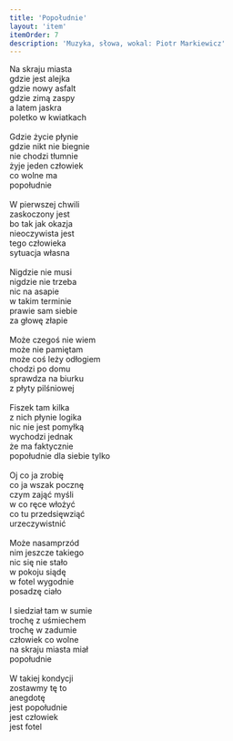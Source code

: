 ```yaml
---
title: 'Popołudnie'
layout: 'item'
itemOrder: 7
description: 'Muzyka, słowa, wokal: Piotr Markiewicz'
---
```


Na skraju miasta<br/>
gdzie jest alejka<br/>
gdzie nowy asfalt<br/>
gdzie zimą zaspy<br/>
a latem jaskra<br/>
poletko w kwiatkach<br/>
<br/>
Gdzie życie płynie<br/>
gdzie nikt nie biegnie<br/>
nie chodzi tłumnie<br/>
żyje jeden człowiek<br/>
co wolne ma<br/>
popołudnie<br/>
<br/>
W pierwszej chwili<br/>
zaskoczony jest<br/>
bo tak jak okazja<br/>
nieoczywista jest<br/>
tego człowieka<br/>
sytuacja własna<br/>
<br/>
Nigdzie nie musi<br/>
nigdzie nie trzeba<br/>
nic na asapie<br/>
w takim terminie<br/>
prawie sam siebie<br/>
za głowę złapie<br/>
<br/>
Może czegoś nie wiem<br/>
może nie pamiętam<br/>
może coś leży odłogiem<br/>
chodzi po domu<br/>
sprawdza na biurku<br/>
z płyty pilśniowej<br/>
<br/>
Fiszek tam kilka<br/>
z nich płynie logika<br/>
nic nie jest pomyłką<br/>
wychodzi jednak<br/>
że ma faktycznie<br/>
popołudnie dla siebie tylko<br/>
<br/>
Oj co ja zrobię<br/>
co ja wszak pocznę<br/>
czym zająć myśli<br/>
w co ręce włożyć<br/>
co tu przedsięwziąć<br/>
urzeczywistnić<br/>
<br/>
Może nasamprzód<br/>
nim jeszcze takiego<br/>
nic się nie stało<br/>
w pokoju siądę<br/>
w fotel wygodnie<br/>
posadzę ciało<br/>
<br/>
I siedział tam w sumie<br/>
trochę z uśmiechem<br/>
trochę w zadumie<br/>
człowiek co wolne<br/>
na skraju miasta miał<br/>
popołudnie<br/>
<br/>
W takiej kondycji<br/>
zostawmy tę to<br/>
anegdotę<br/>
jest popołudnie<br/>
jest człowiek<br/>
jest fotel
